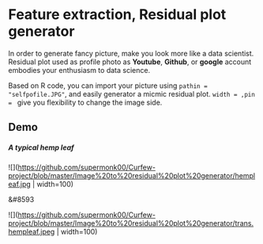 # Feature extraction, Residual plot generator
In order to generate fancy picture, make you look more like a data scientist. Residual plot used as profile photo as **Youtube**, **Github**, or **google** account embodies your enthusiasm to data science. 

Based on R code, you can import your picture using `pathin = "selfpofile.JPG"`, and easily generator a micmic residual plot. `width = ,pin = ` give you flexibility to change the image side.

## Demo
##### A typical hemp leaf
![](https://github.com/supermonk00/Curfew-project/blob/master/Image%20to%20residual%20plot%20generator/hempleaf.jpg | width=100)

&#8593

![](https://github.com/supermonk00/Curfew-project/blob/master/Image%20to%20residual%20plot%20generator/trans.hempleaf.jpeg | width=100)
